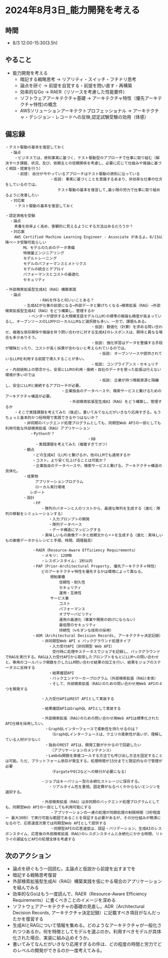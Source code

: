 # 2024年8月3日_能力開発を考える

## 時間

- 8/3 12:00-15:30(3.5h)


## やること

- 能力開発を考える
  - 暗記する戦略思考 -> リアリティ・スイッチ・フチドリ思考
  - 論点を研ぐ → 前提を自覚する・前提を問い直す・再構築
  - 効率的なGo -> RAER（リソースを考慮した性能要件）
  - ソフトウェアアーキテクチャ基礎 -> アーキテクチャ特性（優先アーキテクチャ特性)の概念
  - AWSソリューションアーキテクトプロフェッショナル -> アーキテクチャ・デシジョン・レコードへの反映,認定試験受験の効用（体感）

## 備忘録

```
・テスト駆動の基本を復習しておく
  ・論点
    ・ビジネスでは、原則事実に基づく、テスト駆動型のアプローチで仕事に取り組む（解決すべき課題、状況、及び、依頼主との信頼関係を考慮し、必要に応じて仕組みや推論に基づく相談・提案を行う）
     ・前提: 自分が今やっているアプローチはテスト駆動の原則に沿っている
　　　　　　　　　　　　・仮説: 事実に基づくことを意識するあまり、非効率な仕事の仕方をしているのでは。
　　　　　　　　　　　　　　テスト駆動の基本を復習して,最小限の労力で仕事に取り組めるように改善したい
  ・対応案
    ・テスト駆動の基本を復習しておく

・認定資格を受験
  ・論点
    素養を効率よく高め、客観的に見えるようにする方法はあるだろうか？ 
  ・対応案
    AWS Certified Machine Learning Engineer - Associate があるよ。8/13以降ベータ受験可能らしい
        ML モデルのためのデータ準備
        特徴量エンジニアリング
        モデルトレーニング
        モデルのパフォーマンスとメトリクス
        モデルの統合とデプロイ
        パフォーマンスとコストの最適化
        セキュリティ

・外部検索拡張型生成AI（RAG）構築実践
  ・論点
　　　　　　　　　・RAGを作ると何いいことある？
        ・生成AIが仕事の前提になる→外部データと繋げたくなる→検索拡張（RAG）→外部検索拡張型生成AI（RAG）をどう構築し、管理するか
          ・ベンダーが提供する大規模言語モデル(LLM)の標準の推論も精度が高まっているし、オープンソースのLLMやローカルLLMなど選択肢も多い。一方で、課題もある。
　　　　　　　　　　　　　　　　　　　　　　　・仮説: 数値化（計算）を求める問い合わせ、複雑な依存関係や推論を伴う問い合わせに対する生成AIのレスポンスは、期待と異なる場合も多少ありそう。
　　　　　　　　　　　　　　　　　　　　　　　・仮説: 強化学習はデータを整備する手段が曖昧だったり、コストが高く採算が合わないと考えられているのでは。
　　　　　　　　　　　　　　　　　　　　　　　　　・仮説: オープンソースや提供されているLLMを利用する前提で導入することが多い。
　　　　　　　　　　　　　　　　　　　　　　　・仮説: コンプライアンス・セキュリティ・内部統制上の懸念から、安易にLLMの利用・接続・自社のデータを使った拡張は行えない環境が多いのでは
　　　　　　　　　　　　　　　　　　　　　　　　　・仮説: 企業が持つ情報資源と隔離し、安全にLLMと接続するアプローチが必要。
　　　　　　　　　　　　　　　・企業独自のデータベースや、検索サービスと繋げるためのアーキテクチャ構造が必要。
　　　　　　　　　　　　　　　　　・外部検索拡張型生成AI（RAG）をどう構築し、管理するか
    ・そこで実践課題を考えてみた（後述）。書いてみてなんだがいきなり応用すぎる。もうちょっと基本的かつ短時間で実践できるやつはないか？
        ・非同期のバックエンド処理プログラムとしても、同期型Web APIの一部としても利用可能な外部検索拡張（RAG）アプリケーション
           ・Pythonか？
　　　　　　　　　　　　　　　　　　　　　　・DB
　　　　　　　　・実践課題を考えてみた（複雑すぎてボツ）
        ・観点
            ・どの生成AI（LLM)と繋げるか。他のLLMでも通用するか
            ・コスト。より安く仕上げることは可能か？
            ・企業独自のデータベースや、検索サービスと繋げる。アーキテクチャ構造の具体化。
        ・成果物
          　　アプリケーションプログラム
          　　ローカル実行環境
           レポート
        ・設計
            ・FP
                ・隊列のパターンと人のリストから、最適な隊列を生成する（進化：隊列の移動をシミュレーションする）
                　　・入力プロンプトの開発
                　　・隊列データベース
                　　・データ構造にマッピングする
                ・美味しいもの画像データと依頼文から⚪︎⚪︎を生成する（進化：美味しいもの画像データからレシピと手順、時間、調理器具）

            ・RAER（Resource-Aware Efficiency Requirements）
                ・メモリ: 128MB
                ・レスポンスタイム: 1秒以内
            ・PAP（Prior-Architectural Property, 優先アーキテクチャ特性）
                どのアーキテクチャ特性を優先するかは環境によって異なる。
                    規制業種
                        信頼性・耐久性
                        セキュリティ
                        運用・互換性
                    サービス業
                        コスト
                        パフォーマンス
                        オブザーバビリティ
                        運用の最適化（事業や開発の妨げにならない）
                        最低限のセキュリティ
                        持続性（≒モダンな技術の採用）
            ・ADR（Architectural Decision Records, アーキテクチャ決定記録）
                ・非同期型Web API x バックグラウンド処理タイプ
                　　・入力受付API（非同期型 Web API）
                　　　受付時に処理中ステータスでジョブを記録し、バックグラウンドでRAGを実行する。RAGは入力受付APIから取得したプロンプトをもとにLLMへの問い合わせと、専用のコールバック関数を介したLLM問い合わせ結果の加工を行い、結果をジョブのステータスに反映する
                　　・結果確認API
                　　・バックエンドワーカープログラム（外部検索拡張（RAG)本体）
                　　・そして、外部検索拡張（RAG)のための問い合わせ用Web APIの４つを開発する

                ・入力受付APIはREST APIとして実装する

                ・結果確認APIはGraphQL APIとして実装する

                ・外部検索拡張（RAG)のための問い合わせ用Web APIは標準化されたAPI仕様を採用したい。
                　・GraphQLインターフェースで柔軟性を持たせるのは？
                    （GraphQLインターフェースは、クエリの柔軟性が高いが、理解している人材が少ない）
                　・独自のREST APIは、開発工数がかかるので回避したい
                    （アプリケーションのメンテナンス）
                　・Lambda関数を直接コールする方法でも呼び出し方法を固定することは可能。ただ、プラットフォーム依存が発生する。処理時間が15分までと限定的なので管理が必要
                    （FargateやEC2などへの移行が必要になる）

                ・ジョブはキーバリュー型の永続化ストレージに保存する。
                　　・リアルタイム性を重視。固定費がなるべくかからないエンジンを選択する。

                ・外部検索拡張（RAG）は非同期のバックエンド処理プログラムとしても、同期型Web APIの一部としても利用可能にする
                    ・アプリケーションの一連の処理が同期処理の制限時間（3秒程度　ー 最大30秒）で実行可能な範囲であることを保証する必要があるが、その分仕組みが簡潔になるので、応答速度次第では同期型Web APIとして提供する
                    ・同期型APIの応答速度は、認証・バリデーション、生成AIのレスポンスタイム、応答後の外部検索拡張（RAG)のレスポンスタイムと永続化にかかる時間、リトライの遅延などAPIの処理全体を考慮する
```

## 次のアクション

- 論点を研ぐもう一回読む。主論点と仮説から前提を出すまでを
- 暗記する戦略思考復習
- 外部検索拡張型生成AI（RAG）構築実践を仮にやる場合のアプリケーションを組んでみる
- 効率的なGoはもう一度読んで、RAER（Resource-Aware Efficiency Requirements）に書くべきことのイメージを深める
- ソフトウェアアーキテクチャの基礎の見直し。ADR（Architectural Decision Records, アーキテクチャ決定記録）に記載すべき項目がなんだったかを復習する
- 生成AIとRAGについて情報を集める。どのようなアーキテクチャが一般化されつつあるか。何を特徴としてモデルを選ぶのか。利用すべきモデルが具体化された場合、実装に組み込めそうか。
- 書いてみてなんだがいきなり応用すぎるの件は、どの程度の時間と労力でどのレベルの開発ができるのか一度考えてみる。
